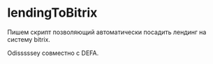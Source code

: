 # lendingToBitrix

Пишем скрипт позволяющий автоматически посадить лендинг на систему bitrix.

Odisssssey совместно с DEFA.
